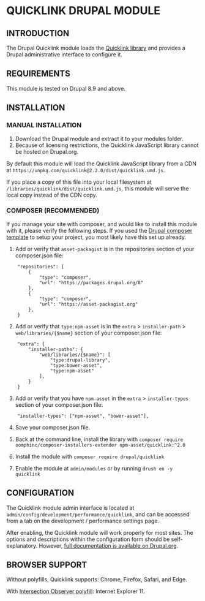 # QUICKLINK DRUPAL MODULE

## INTRODUCTION

The Drupal Quicklink module loads the
[Quicklink library](https://github.com/GoogleChromeLabs/quicklink) and provides
a Drupal administrative interface to configure it.

## REQUIREMENTS

This module is tested on Drupal 8.9 and above.

## INSTALLATION


### MANUAL INSTALLATION
1. Download the Drupal module and extract it to your modules folder.
2. Because of licensing restrictions, the Quicklink JavaScript library cannot
be hosted on Drupal.org.

By default this module will load the Quicklink JavaScript library from a CDN at
`https://unpkg.com/quicklink@2.2.0/dist/quicklink.umd.js`.

If you place a copy of this file into your local filesystem at
`/libraries/quicklink/dist/quicklink.umd.js`, this module will serve the local
copy instead of the CDN copy.


### COMPOSER (RECOMMENDED)
If you manage your site with composer, and would like to install this module
with it, please verify the following steps. If you used the [Drupal composer
template](https://github.com/drupal-composer/drupal-project) to setup your
project, you most likely have this set up already.

1. Add or verify that `asset-packagist` is in the repositories section of your
composer.json file:

```
    "repositories": [
        {
            "type": "composer",
            "url": "https://packages.drupal.org/8"
        },
        {
            "type": "composer",
            "url": "https://asset-packagist.org"
        },
    }
```

2. Add or verify that `type:npm-asset`  is in the `extra` > `installer-path` >
`web/libraries/{$name}` section of your composer.json file:

```
    "extra": {
        "installer-paths": {
            "web/libraries/{$name}": [
                "type:drupal-library",
                "type:bower-asset",
                "type:npm-asset"
            ],
        }
    }
```

3. Add or verify that you have `npm-asset` in the `extra` > `installer-types`
section of your composer.json file:

```
    "installer-types": ["npm-asset", "bower-asset"],
```

4. Save your composer.json file.

5. Back at the command line, install the library with
`composer require oomphinc/composer-installers-extender npm-asset/quicklink:^2.0`

6. Install the module with `composer require drupal/quicklink`

7. Enable the module at `admin/modules` or by running `drush en -y quicklink`


## CONFIGURATION

The Quicklink module admin interface is located at
`admin/config/development/performance/quicklink`, and can be accessed from a tab
on the development / performance settings page.

After enabling, the Quicklink module will work properly for most sites. The
options and descriptions within the configuration form should be
self-explanatory. However, [full documentation is available on Drupal.org](https://www.drupal.org/docs/8/modules/quicklink).


## BROWSER SUPPORT

Without polyfills, Quicklink supports:
Chrome, Firefox, Safari, and Edge.

With [Intersection Observer polyfill](https://github.com/w3c/IntersectionObserver/tree/master/polyfill):
Internet Explorer 11.
